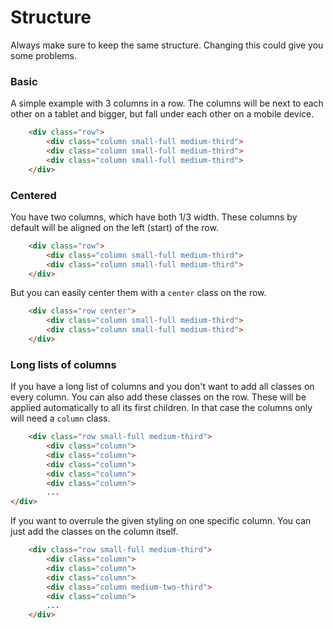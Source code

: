 
# Structure

Always make sure to keep the same structure. Changing this could give you some problems.


### Basic

A simple example with 3 columns in a row. The columns will be next to each other on a tablet and bigger, but fall under each other on a mobile device.

```html
	<div class="row">
		<div class="column small-full medium-third">
		<div class="column small-full medium-third">
		<div class="column small-full medium-third">
	</div>
```


### Centered

You have two columns, which have both 1/3 width. These columns by default will be aligned on the left (start) of the row. 

```html
	<div class="row">
		<div class="column small-full medium-third">
		<div class="column small-full medium-third">
	</div>
```

But you can easily center them with a `center` class on the row.


```html
	<div class="row center">
		<div class="column small-full medium-third">
		<div class="column small-full medium-third">
	</div>
```

### Long lists of columns

If you have a long list of columns and you don't want to add all classes on every column. You can also add these classes on the row. These will be applied automatically to all its first children. In that case the columns only will need a `column` class.


```html
	<div class="row small-full medium-third">
		<div class="column">
		<div class="column">
		<div class="column">
		<div class="column">
		<div class="column">
		...
</div>
```

If you want to overrule the given styling on one specific column. You can just add the classes on the column itself. 

```html
	<div class="row small-full medium-third">
		<div class="column">
		<div class="column">
		<div class="column">
		<div class="column medium-two-third">
		<div class="column">
		...
	</div>
```



